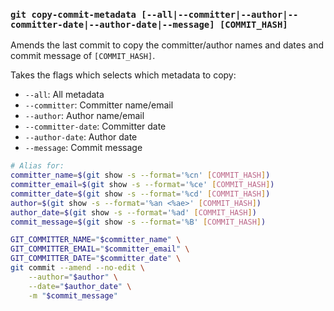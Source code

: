 ### `git copy-commit-metadata [--all|--committer|--author|--committer-date|--author-date|--message] [COMMIT_HASH]`

Amends the last commit to copy the committer/author names and dates and commit
message of `[COMMIT_HASH]`.

Takes the flags which selects which metadata to copy:

-   `--all`: All metadata
-   `--committer`: Committer name/email
-   `--author`: Author name/email
-   `--committer-date`: Committer date
-   `--author-date`: Author date
-   `--message`: Commit message

```bash
# Alias for:
committer_name=$(git show -s --format='%cn' [COMMIT_HASH])
committer_email=$(git show -s --format='%ce' [COMMIT_HASH])
committer_date=$(git show -s --format='%cd' [COMMIT_HASH])
author=$(git show -s --format='%an <%ae>' [COMMIT_HASH])
author_date=$(git show -s --format='%ad' [COMMIT_HASH])
commit_message=$(git show -s --format='%B' [COMMIT_HASH])

GIT_COMMITTER_NAME="$committer_name" \
GIT_COMMITTER_EMAIL="$committer_email" \
GIT_COMMITTER_DATE="$committer_date" \
git commit --amend --no-edit \
    --author="$author" \
    --date="$author_date" \
    -m "$commit_message"
```

